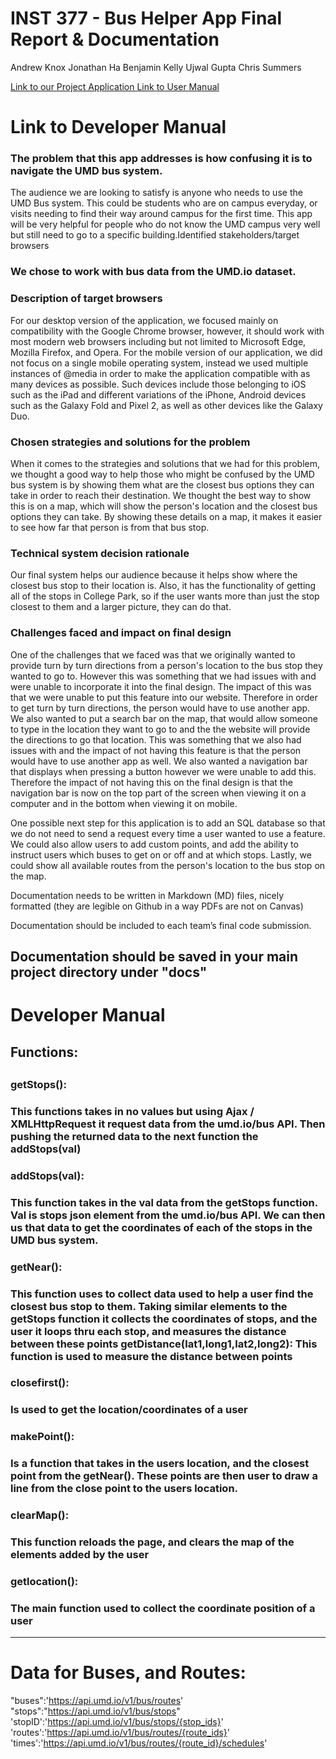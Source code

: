 #  INST 377 - Bus Helper App Final Report & Documentation
Andrew Knox
Jonathan Ha
Benjamin Kelly
Ujwal Gupta
Chris Summers

[Link to our Project Application  ](https://inst377group99.herokuapp.com/)
[Link to User Manual](https://inst377group99.herokuapp.com/doc.html)

# Link to Developer Manual

<h3>The problem that this app addresses is how confusing it is to navigate the UMD bus system.</h3>

The audience we are looking to satisfy is anyone who needs to use the UMD Bus system. This could be students who are on campus everyday, or visits needing to find their way around campus for the first time. This app will be very helpful for people who do not know the UMD campus very well but still need to go to a specific building.Identified stakeholders/target browsers

<h3>We chose to work with bus data from the UMD.io dataset.</h3>

<h3>Description of target browsers</h3>

For our desktop version of the application, we focused mainly on compatibility with the Google Chrome browser, however, it should work with most modern web browsers including but not limited to Microsoft Edge, Mozilla Firefox, and Opera. For the mobile version of our application, we did not focus on a single mobile operating system, instead we used multiple instances of @media in order to make the application compatible with as many devices as possible. Such devices include those belonging to iOS such as the iPad and different variations of the iPhone, Android devices such as the Galaxy Fold and Pixel 2, as well as other devices like the Galaxy Duo.

<h3>Chosen strategies and solutions for the problem</h3>
  
When it comes to the strategies and solutions that we had for this problem, we thought a good way to help those who might be confused by the UMD bus system is by showing them what are the closest bus options they can take in order to reach their destination. We thought the best way to show this is on a map, which will show the person's location and the closest bus options they can take. By showing these details on a map, it makes it easier to see how far that person is from that bus stop. 

<h3>Technical system decision rationale</h3>

Our final system helps our audience because it helps show where the closest bus stop to their location is. Also, it has the functionality of getting all of the stops in College Park, so if the user wants more than just the stop closest to them and a larger picture, they can do that.

<h3>Challenges faced and impact on final design</h3>
  
One of the challenges that we faced was that we originally wanted to provide turn by turn directions from a person's location to the bus stop they wanted to go to. However this was something that we had issues with and were unable to incorporate it into the final design. The impact of this was that we were unable to put this feature into our website. Therefore in order to get turn by turn directions, the person would have to use another app. We also wanted to put a search bar on the map, that would allow someone to type in the location they want to go to and the the website will provide the directions to go that location. This was something that we also had issues with and the impact of not having this feature is that the person would have to use another app as well. We also wanted a navigation bar that displays when pressing a button however we were unable to add this. Therefore the impact of not having this on the final design is that the navigation bar is now on the top part of the screen when viewing it on a computer and in the bottom when viewing it on mobile. 

One possible next step for this application is to add an SQL database so that we do not need to send a request every time a user wanted to use a feature. We could also allow users to add custom points, and add the ability to instruct users which buses to get on or off and at which stops. Lastly, we could show all available routes from the person's location to the bus stop on the map.


Documentation needs to be written in Markdown (MD) files, nicely formatted (they are legible on Github in a way PDFs are not on Canvas)

Documentation should be included to each team’s final code submission.

Documentation should be saved in your main project directory under "docs"
--------------------
# Developer Manual
<h2>Functions:<h2> 
<h3>getStops():<h3> 
This functions takes in no values but using Ajax / XMLHttpRequest it request data from the umd.io/bus API. Then pushing the returned data to the next function the addStops(val)
<h3>addStops(val): <h3>
This function takes in the val data from the getStops function. Val is stops json element from the umd.io/bus API. We can then us that data to get the coordinates of each of the stops in the UMD bus system.
<h3>getNear():<h3>
This function uses to collect data used to help a user find the closest bus stop to them. Taking similar elements to the getStops function it collects the coordinates of stops, and the user it loops thru each stop, and measures the distance between these points
getDistance(lat1,long1,lat2,long2):
This function is used to measure the distance between points
<h3>closefirst():<h3>
Is used to get the location/coordinates of a user
<h3>makePoint():<h3>
Is a function that takes in the users location, and the closest point from the getNear(). These points are then user to draw a line from the close point to the users location.
<h3>clearMap():<h3>
This function reloads the page, and clears the map of the elements added by the user
<h3>getlocation():<h3>
The main function used to collect the coordinate position of a user


--------------------
# Data for Buses, and Routes:
"buses":'https://api.umd.io/v1/bus/routes'
"stops":"https://api.umd.io/v1/bus/stops"
'stopID':'https://api.umd.io/v1/bus/stops/{stop_ids}'
'routes':'https://api.umd.io/v1/bus/routes/{route_ids}'
'times':'https://api.umd.io/v1/bus/routes/{route_id}/schedules'
